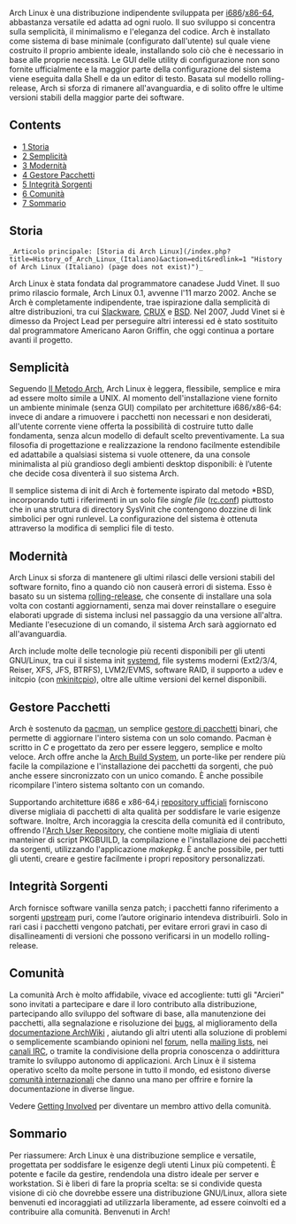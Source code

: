Arch Linux è una distribuzione indipendente sviluppata per [i686](https://en.wikipedia.org/wiki/it:i686 "wikipedia:it:i686")/[x86-64](https://en.wikipedia.org/wiki/it:x86-64 "wikipedia:it:x86-64"), abbastanza versatile ed adatta ad ogni ruolo. Il suo sviluppo si concentra sulla semplicità, il minimalismo e l'eleganza del codice. Arch è installato come sistema di base minimale (configurato dall'utente) sul quale viene costruito il proprio ambiente ideale, installando solo ciò che è necessario in base alle proprie necessità. Le GUI delle utility di configurazione non sono fornite ufficialmente e la maggior parte della configurazione del sistema viene eseguita dalla Shell e da un editor di testo. Basata sul modello rolling-release, Arch si sforza di rimanere all'avanguardia, e di solito offre le ultime versioni stabili della maggior parte dei software.

## Contents

*   [1 Storia](#Storia)
*   [2 Semplicità](#Semplicit.C3.A0)
*   [3 Modernità](#Modernit.C3.A0)
*   [4 Gestore Pacchetti](#Gestore_Pacchetti)
*   [5 Integrità Sorgenti](#Integrit.C3.A0_Sorgenti)
*   [6 Comunità](#Comunit.C3.A0)
*   [7 Sommario](#Sommario)

## Storia

	_Articolo principale: [Storia di Arch Linux](/index.php?title=History_of_Arch_Linux_(Italiano)&action=edit&redlink=1 "History of Arch Linux (Italiano) (page does not exist)")_

Arch Linux è stata fondata dal programmatore canadese Judd Vinet. Il suo primo rilascio formale, Arch Linux 0.1, avvenne l'11 marzo 2002\. Anche se Arch è completamente indipendente, trae ispirazione dalla semplicità di altre distribuzioni, tra cui [Slackware](http://slackware.com), [CRUX](http://www.crux.nu) e [BSD](http://en.wikipedia.org/wiki/Berkeley_Software_Distribution). Nel 2007, Judd Vinet si è dimesso da Project Lead per perseguire altri interessi ed è stato sostituito dal programmatore Americano Aaron Griffin, che oggi continua a portare avanti il progetto.

## Semplicità

Seguendo [Il Metodo Arch](/index.php/The_Arch_Way_(Italiano) "The Arch Way (Italiano)"), Arch Linux è leggera, flessibile, semplice e mira ad essere molto simile a UNIX. Al momento dell'installazione viene fornito un ambiente minimale (senza GUI) compilato per architetture i686/x86-64: invece di andare a rimuovere i pacchetti non necessari e non desiderati, all'utente corrente viene offerta la possibilità di costruire tutto dalle fondamenta, senza alcun modello di default scelto preventivamente. La sua filosofia di progettazione e realizzazione la rendono facilmente estendibile ed adattabile a qualsiasi sistema si vuole ottenere, da una console minimalista al più grandioso degli ambienti desktop disponibili: è l’utente che decide cosa diventerà il suo sistema Arch.

Il semplice sistema di init di Arch è fortemente ispirato dal metodo *BSD, incorporando tutti i riferimenti in un solo file _single file_ ([rc.conf](/index.php/Rc.conf_(Italiano) "Rc.conf (Italiano)")) piuttosto che in una struttura di directory SysVinit che contengono dozzine di link simbolici per ogni runlevel. La configurazione del sistema è ottenuta attraverso la modifica di semplici file di testo.

## Modernità

Arch Linux si sforza di mantenere gli ultimi rilasci delle versioni stabili del software fornito, fino a quando ciò non causerà errori di sistema. Esso è basato su un sistema [rolling-release](https://en.wikipedia.org/wiki/it:Rolling_release "wikipedia:it:Rolling release"), che consente di installare una sola volta con costanti aggiornamenti, senza mai dover reinstallare o eseguire elaborati upgrade di sistema inclusi nel passaggio da una versione all'altra. Mediante l'esecuzione di un comando, il sistema Arch sarà aggiornato ed all'avanguardia.

Arch include molte delle tecnologie più recenti disponibili per gli utenti GNU/Linux, tra cui il sistema init [systemd](/index.php/Systemd_(Italiano) "Systemd (Italiano)"), file systems moderni (Ext2/3/4, Reiser, XFS, JFS, BTRFS), LVM2/EVMS, software RAID, il supporto a udev e initcpio (con [mkinitcpio](/index.php/Mkinitcpio_(Italiano) "Mkinitcpio (Italiano)")), oltre alle ultime versioni del kernel disponibili.

## Gestore Pacchetti

Arch è sostenuto da [pacman](/index.php/Pacman_(Italiano) "Pacman (Italiano)"), un semplice [gestore di pacchetti](https://en.wikipedia.org/wiki/it:Package_manager "wikipedia:it:Package manager") binari, che permette di aggiornare l'intero sistema con un solo comando. Pacman è scritto in _C_ e progettato da zero per essere leggero, semplice e molto veloce. Arch offre anche la [Arch Build System](/index.php/Arch_Build_System_(Italiano) "Arch Build System (Italiano)"), un porte-like per rendere più facile la compilazione e l'installazione dei pacchetti da sorgenti, che può anche essere sincronizzato con un unico comando. È anche possibile ricompilare l'intero sistema soltanto con un comando.

Supportando architetture i686 e x86-64,i [repository ufficiali](/index.php/Official_Repositories_(Italiano) "Official Repositories (Italiano)") forniscono diverse migliaia di pacchetti di alta qualità per soddisfare le varie esigenze software. Inoltre, Arch incoraggia la crescita della comunità ed il contributo, offrendo l'[Arch User Repository](/index.php/Arch_User_Repository_(Italiano) "Arch User Repository (Italiano)"), che contiene molte migliaia di utenti manteiner di script PKGBUILD, la compilazione e l'installazione dei pacchetti da sorgenti, utilizzando l'applicazione _makepkg_. È anche possibile, per tutti gli utenti, creare e gestire facilmente i propri repository personalizzati.

## Integrità Sorgenti

Arch fornisce software vanilla senza patch; i pacchetti fanno riferimento a sorgenti [upstream](https://en.wikipedia.org/wiki/upstream_(software_development) "wikipedia:upstream (software development)") puri, come l’autore originario intendeva distribuirli. Solo in rari casi i pacchetti vengono patchati, per evitare errori gravi in caso di disallineamenti di versioni che possono verificarsi in un modello rolling-release.

## Comunità

La comunità Arch è molto affidabile, vivace ed accogliente: tutti gli "Arcieri" sono invitati a partecipare e dare il loro contributo alla distribuzione, partecipando allo sviluppo del software di base, alla manutenzione dei pacchetti, alla segnalazione e risoluzione dei [bugs](https://bugs.archlinux.org/), al miglioramento della [documentazione ArchWiki](/index.php/Main_Page_(Italiano) "Main Page (Italiano)") , aiutando gli altri utenti alla soluzione di problemi o semplicemente scambiando opinioni nel [forum](https://bbs.archlinux.org/), nella [mailing lists](https://mailman.archlinux.org/mailman/listinfo/), nei [canali IRC](/index.php?title=IRC_Channels_(Italiano)&action=edit&redlink=1 "IRC Channels (Italiano) (page does not exist)"), o tramite la condivisione della propria conoscenza o addirittura tramite lo sviluppo autonomo di applicazioni. Arch Linux è il sistema operativo scelto da molte persone in tutto il mondo, ed esistono diverse [comunità internazionali](/index.php?title=International_Communities_(Italiano)&action=edit&redlink=1 "International Communities (Italiano) (page does not exist)") che danno una mano per offrire e fornire la documentazione in diverse lingue.

Vedere [Getting Involved](/index.php/Getting_Involved_(Italiano) "Getting Involved (Italiano)") per diventare un membro attivo della comunità.

## Sommario

Per riassumere: Arch Linux è una distribuzione semplice e versatile, progettata per soddisfare le esigenze degli utenti Linux più competenti. È potente e facile da gestire, rendendola una distro ideale per server e workstation. Si è liberi di fare la propria scelta: se si condivide questa visione di ciò che dovrebbe essere una distribuzione GNU/Linux, allora siete benvenuti ed incoraggiati ad utilizzarla liberamente, ad essere coinvolti ed a contribuire alla comunità. Benvenuti in Arch!